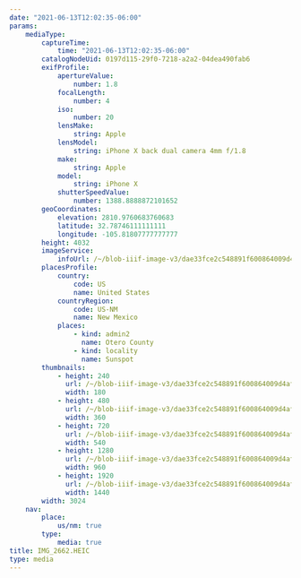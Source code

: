 ```yaml
---
date: "2021-06-13T12:02:35-06:00"
params:
    mediaType:
        captureTime:
            time: "2021-06-13T12:02:35-06:00"
        catalogNodeUid: 0197d115-29f0-7218-a2a2-04dea490fab6
        exifProfile:
            apertureValue:
                number: 1.8
            focalLength:
                number: 4
            iso:
                number: 20
            lensMake:
                string: Apple
            lensModel:
                string: iPhone X back dual camera 4mm f/1.8
            make:
                string: Apple
            model:
                string: iPhone X
            shutterSpeedValue:
                number: 1388.8888872101652
        geoCoordinates:
            elevation: 2810.9760683760683
            latitude: 32.78746111111111
            longitude: -105.81807777777777
        height: 4032
        imageService:
            infoUrl: /~/blob-iiif-image-v3/dae33fce2c548891f600864009d4af3609231b35150bb48333ad9ae6cab8f62c/info.json
        placesProfile:
            country:
                code: US
                name: United States
            countryRegion:
                code: US-NM
                name: New Mexico
            places:
                - kind: admin2
                  name: Otero County
                - kind: locality
                  name: Sunspot
        thumbnails:
            - height: 240
              url: /~/blob-iiif-image-v3/dae33fce2c548891f600864009d4af3609231b35150bb48333ad9ae6cab8f62c/full/180%2C240/0/default.jpg
              width: 180
            - height: 480
              url: /~/blob-iiif-image-v3/dae33fce2c548891f600864009d4af3609231b35150bb48333ad9ae6cab8f62c/full/360%2C480/0/default.jpg
              width: 360
            - height: 720
              url: /~/blob-iiif-image-v3/dae33fce2c548891f600864009d4af3609231b35150bb48333ad9ae6cab8f62c/full/540%2C720/0/default.jpg
              width: 540
            - height: 1280
              url: /~/blob-iiif-image-v3/dae33fce2c548891f600864009d4af3609231b35150bb48333ad9ae6cab8f62c/full/960%2C1280/0/default.jpg
              width: 960
            - height: 1920
              url: /~/blob-iiif-image-v3/dae33fce2c548891f600864009d4af3609231b35150bb48333ad9ae6cab8f62c/full/1440%2C1920/0/default.jpg
              width: 1440
        width: 3024
    nav:
        place:
            us/nm: true
        type:
            media: true
title: IMG_2662.HEIC
type: media
---
```

